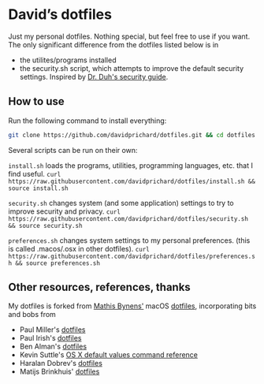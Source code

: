 # David’s dotfiles

Just my personal dotfiles. Nothing special, but feel free to use if you want. The only significant difference from the dotfiles listed below is in
* the utilites/programs installed
* the security.sh script, which attempts to improve the default security settings. Inspired by [Dr. Duh's security guide](https://github.com/drduh/OS-X-Security-and-Privacy-Guide).

## How to use

Run the following command to install everything:

```bash
git clone https://github.com/davidprichard/dotfiles.git && cd dotfiles && source setup.sh
```

Several scripts can be run on their own:

`install.sh` loads the programs, utilities, programming languages, etc. that I find useful.
```curl https://raw.githubusercontent.com/davidprichard/dotfiles/install.sh && source install.sh```

`security.sh` changes system (and some application) settings to try to improve security and privacy.
```curl https://raw.githubusercontent.com/davidprichard/dotfiles/security.sh && source security.sh```

`preferences.sh` changes system settings to my personal preferences. (this is called .macos/.osx in other dotfiles).
```curl https://raw.githubusercontent.com/davidprichard/dotfiles/preferences.sh && source preferences.sh```

## Other resources, references, thanks

My dotfiles is forked from [Mathis Bynens'](https://mathiasbynens.be/) macOS [dotfiles](https://github.com/mathiasbynens/dotfiles), incorporating bits and bobs from
* Paul Miller's [dotfiles](https://github.com/paulmillr/dotfiles)
* Paul Irish's [dotfiles](https://github.com/paulirish/dotfiles)
* Ben Alman's [dotfiles](https://github.com/cowboy/dotfiles)
* Kevin Suttle's [OS X default values command reference](https://github.com/kevinSuttle/OSXDefaults/blob/master/REFERENCE.md)
* Haralan Dobrev's [dotfiles](https://github.com/hkdobrev/dotfiles/)
* Matijs Brinkhuis' [dotfiles](https://github.com/matijs/dotfiles)
